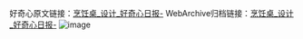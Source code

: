 好奇心原文链接：[烹饪桌_设计_好奇心日报-](https://www.qdaily.com/articles/6755.html)
WebArchive归档链接：[烹饪桌_设计_好奇心日报-](http://web.archive.org/web/20190623171413/https://www.qdaily.com/articles/6755.html)
![image](http://ww3.sinaimg.cn/large/007d5XDply1g3wb47ecwlj30u03wnh4f)